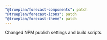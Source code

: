 ```yaml
---
"@trueplan/forecast-components": patch
"@trueplan/forecast-icons": patch
"@trueplan/forecast-theme": patch
---
```


Changed NPM publish settings and build scripts.
